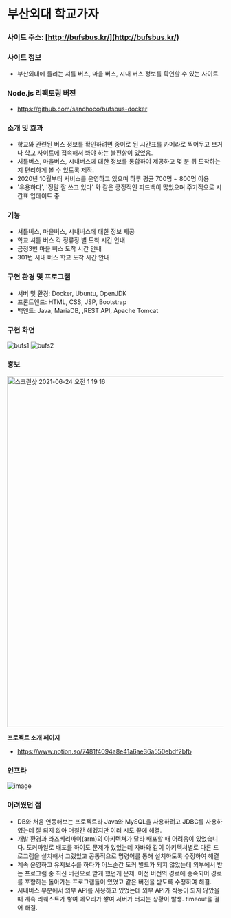 # 부산외대 학교가자
   
### 사이트 주소: [http://bufsbus.kr/](http://bufsbus.kr/)

### 사이트 정보

- 부산외대에 들리는 셔틀 버스, 마을 버스, 시내 버스 정보를 확인할 수 있는 사이트


### Node.js 리팩토링 버전

- https://github.com/sanchoco/bufsbus-docker



### 소개 및 효과

- 학교와 관련된 버스 정보를 확인하려면 종이로 된 시간표를 카메라로 찍어두고 보거나 학교 사이트에 접속해서 봐야 하는 불편함이 있었음.
- 셔틀버스, 마을버스, 시내버스에 대한 정보를 통합하여 제공하고 몇 분 뒤 도착하는지 편리하게 볼 수 있도록 제작.
- 2020년 10월부터 서비스를 운영하고 있으며 하루 평균 700명 ~ 800명 이용
- '유용하다', '정말 잘 쓰고 있다' 와 같은 긍정적인 피드백이 많았으며 주기적으로 시간표 업데이트 중

### 기능
- 셔틀버스, 마을버스, 시내버스에 대한 정보 제공
- 학교 셔틀 버스 각 정류장 별 도착 시간 안내
- 금정3번 마을 버스 도착 시간 안내
- 301번 시내 버스 학교 도착 시간 안내


### 구현 환경 및 프로그램
- 서버 및 환경:  Docker, Ubuntu, OpenJDK
- 프론트엔드: HTML, CSS, JSP, Bootstrap
- 백엔드: Java, MariaDB, ,REST API, Apache Tomcat

### 구현 화면
![bufs1](https://user-images.githubusercontent.com/58046372/104699552-4583c680-5756-11eb-9eb6-fdce8dc4be1a.png)
![bufs2](https://user-images.githubusercontent.com/58046372/104699555-461c5d00-5756-11eb-9609-557d4316efe2.png)

### 홍보
<img width="816" alt="스크린샷 2021-06-24 오전 1 19 16" src="https://user-images.githubusercontent.com/58046372/123133003-47cb1900-d48a-11eb-94b9-8815aeb24099.png">

**프로젝트 소개 페이지**
- https://www.notion.so/7481f4094a8e41a6ae36a550ebdf2bfb

### 인프라
![image](https://user-images.githubusercontent.com/58046372/131765554-34af6e9a-a348-4483-8c35-b20be3c84855.png)


### 어려웠던 점
- DB와 처음 연동해보는 프로젝트라 Java와 MySQL을 사용하려고 JDBC를 사용하였는데 잘 되지 않아 며칠간 해멨지만 여러 시도 끝에 해결.
- 개발 환경과 라즈베리파이(arm)의 아키텍쳐가 달라 배포할 때 어려움이 있었습니다. 도커파일로 배포를 하여도 문제가 있었는데 자바와 같이 아키텍쳐별로 다른 프로그램을 설치해서 그랬었고 공통적으로 명령어를 통해 설치하도록 수정하여 해결
- 계속 운영하고 유지보수를 하다가 어느순간 도커 빌드가 되지 않았는데 외부에서 받는 프로그램 중 최신 버전으로 받게 했던게 문제. 이전 버전의 경로에 종속되어 경로를 포함하는 돌아가는 프로그램들이 있었고 같은 버전을 받도록 수정하여 해결.
- 시내버스 부분에서 외부 API를 사용하고 있었는데 외부 API가 작동이 되지 않았을 때 계속 리퀘스트가 쌓여 메모리가 쌓여 서버가 터지는 상황이 발생. timeout을 걸어 해결.
